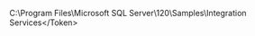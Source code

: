 <Token xmlns:xlink="http://www.w3.org/1999/xlink">C:\Program Files\Microsoft SQL Server\120\Samples\Integration Services\</Token>